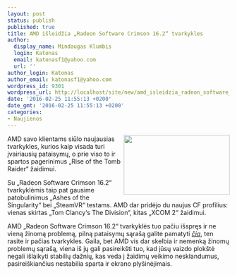 ```yaml
---
layout: post
status: publish
published: true
title: AMD išleidžia „Radeon Software Crimson 16.2“ tvarkykles
author:
  display_name: Mindaugas Klumbis
  login: Katonas
  email: katonasf1@yahoo.com
  url: ''
author_login: Katonas
author_email: katonasf1@yahoo.com
wordpress_id: 9301
wordpress_url: http://localhost/site/new/amd_isleidzia_radeon_software_crimson_162_tvarkykles/
date: '2016-02-25 11:55:13 +0200'
date_gmt: '2016-02-25 11:55:13 +0200'
categories:
- Naujienos
---
```

<p>
	<img alt="" src="http://technews.lt/userfiles/2941924-riseofthetombraider_preview_event_screenshot_4.jpg" style="width: 240px; height: 135px; float: right;" />AMD savo klientams siūlo naujausias tvarkykles, kurios kaip visada turi įvairiausių pataisymų, o prie viso to ir spartos pagerinimus &bdquo;Rise of the Tomb Raider&ldquo; žaidimui.</p>
<p>
	Su &bdquo;Radeon Software Crimson 16.2&ldquo; tvarkyklėmis taip pat gausime patobulinimus &bdquo;Ashes of the Singularity&ldquo; bei &bdquo;SteamVR&ldquo; testams. AMD dar pridėjo du naujus CF profilius: vienas skirtas &bdquo;Tom Clancy&lsquo;s The Division&ldquo;, kitas &bdquo;XCOM 2&ldquo; žaidimui.</p>
<p>
	AMD &bdquo;Radeon Software Crimson 16.2&ldquo; tvarkyklės tuo pačiu i&scaron;spręs ir ne vieną žinomą problemą, pilną pataisymų sąra&scaron;ą galite pamatyti <em><a href="http://support.amd.com/en-us/kb-articles/Pages/AMD_Radeon_Software_Crimson_Edition_16.2.aspx">čia</a></em>, ten rasite ir pačias tvarkykles. Gaila, bet AMD vis dar skelbia ir nemenką žinomų problemų sąra&scaron;ą, viena i&scaron; jų gali pasireik&scaron;ti tuo, kad jūsų vaizdo plok&scaron;tė negali i&scaron;laikyti stabilių dažnių, kas veda į žaidimų veikimo nesklandumus, pasirei&scaron;kiančius nestabilia sparta ir ekrano ply&scaron;inėjimais.</p>
